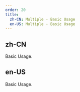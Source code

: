 ```yaml
---
order: 20
title:
  zh-CN: Multiple - Basic Usage
  en-US: Multiple - Basic Usage
---
```


## zh-CN

Basic Usage.


## en-US

Basic Usage.